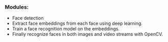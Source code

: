 ### Modules:

- Face detection
- Extract face embeddings from each face using deep learning.
- Train a face recognition model on the embeddings.
- Finally recognize faces in both images and video streams with OpenCV.

